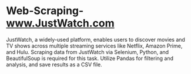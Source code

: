# Web-Scraping-www.JustWatch.com
 JustWatch, a widely-used platform, enables users to discover movies and TV shows across multiple streaming services like Netflix, Amazon Prime, and Hulu. Scraping data from JustWatch via Selenium, Python, and BeautifulSoup is required for this task. Utilize Pandas for filtering and analysis, and save results as a CSV file.
